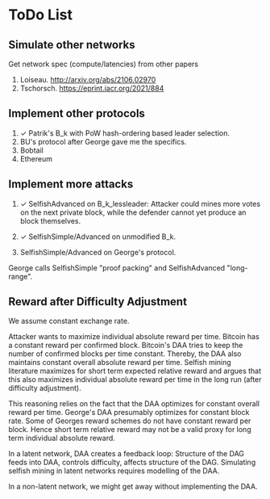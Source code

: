 # ToDo List

## Simulate other networks

Get network spec (compute/latencies) from other papers

1. Loiseau. http://arxiv.org/abs/2106.02970
2. Tschorsch. https://eprint.iacr.org/2021/884

## Implement other protocols

1. ✓ Patrik's B_k with PoW hash-ordering based leader selection.
2. BU's protocol after George gave me the specifics.
3. Bobtail
4. Ethereum

## Implement more attacks

1. ✓ SelfishAdvanced on B_k_lessleader: Attacker could mines more votes on
the next private block, while the defender cannot yet produce an block
themselves.

2. ✓ SelfishSimple/Advanced on unmodified B_k.

3. SelfishSimple/Advanced on George's protocol.

George calls SelfishSimple "proof packing" and SelfishAdvanced
"long-range".

## Reward after Difficulty Adjustment

We assume constant exchange rate.

Attacker wants to maximize individual absolute reward per time. Bitcoin
has a constant reward per confirmed block. Bitcoin's DAA tries to keep
the number of confirmed blocks per time constant. Thereby, the DAA also
maintains constant overall absolute reward per time. Selfish mining
literature maximizes for short term expected relative reward and argues
that this also maximizes individual absolute reward per time in the long
run (after difficulty adjustment).

This reasoning relies on the fact that the DAA optimizes for constant
overall reward per time. George's DAA presumably optimizes for constant
block rate. Some of Georges reward schemes do not have constant reward
per block. Hence short term relative reward may not be a valid proxy for
long term individual absolute reward.

In a latent network, DAA creates a feedback loop: Structure of the DAG
feeds into DAA, controls difficulty, affects structure of the DAG.
Simulating selfish mining in latent networks requires modelling of the
DAA.

In a non-latent network, we might get away without implementing the DAA.
